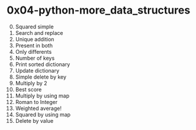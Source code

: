 # 0x04-python-more_data_structures

0. Squared simple
1. Search and replace
2. Unique addition
3. Present in both
4. Only differents
5. Number of keys
6. Print sorted dictionary
7. Update dictionary
8. Simple delete by key
9. Multiply by 2
10. Best score
11. Multiply by using map
12. Roman to Integer
13. Weighted average!
14. Squared by using map
15. Delete by value